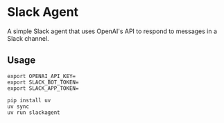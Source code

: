 # Slack Agent

A simple Slack agent that uses OpenAI's API to respond to messages in a Slack channel.

## Usage

```shell
export OPENAI_API_KEY=
export SLACK_BOT_TOKEN=
export SLACK_APP_TOKEN=

pip install uv
uv sync
uv run slackagent
```
